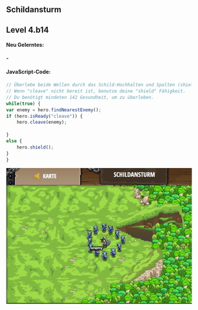 ## **Schildansturm**
## Level 4.b14

#### Neu Gelerntes:
<b>-</b>

[comment]: <> (Was wurde gelernt und wie funktioniert die Technik?)

#### JavaScript-Code:
```js
// Überlebe beide Wellen durch das Schild-Hochhalten und Spalten (shield und cleave).
// Wenn "cleave" nicht bereit ist, benutze deine "shield" Fähigkeit.
// Du benötigt mindeten 142 Gesundheit, um zu überleben.
while(true) {
var enemy = hero.findNearestEnemy();
if (hero.isReady("cleave")) {
    hero.cleave(enemy);
    
}
else {
    hero.shield();
}
}
```
![image](lvl4_b14.png)